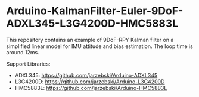 # Arduino-KalmanFilter-Euler-9DoF-ADXL345-L3G4200D-HMC5883L
This repository contains an example of 9DoF-RPY Kalman filter on a simplified linear model for IMU attitude and bias estimation.
The loop time is around 12ms.

Support Libraries:
- ADXL345: https://github.com/jarzebski/Arduino-ADXL345
- L3G4200D: https://github.com/jarzebski/Arduino-L3G4200D
- HMC5883L: https://github.com/jarzebski/Arduino-HMC5883L
